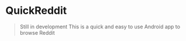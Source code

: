 # QuickReddit 

> Still in development
> This is a quick and easy to use Android app to browse Reddit


